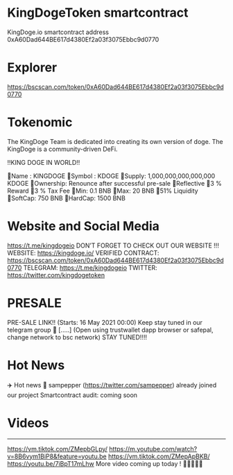 # KingDogeToken smartcontract
KingDoge.io smartcontract address 0xA60Dad644BE617d4380Ef2a03f3075Ebbc9d0770

# Explorer
https://bscscan.com/token/0xA60Dad644BE617d4380Ef2a03f3075Ebbc9d0770

# Tokenomic 

The KingDoge Team is dedicated into creating its own version of doge. The KingDoge is a community-driven DeFi.

‼️KING DOGE IN WORLD‼️

🔸Name : KINGDOGE
🔸Symbol : KDOGE
🔸Supply: 1,000,000,000,000,000 KDOGE
🔸Ownership: Renounce after successful pre-sale
🔸Reflective
    🔸3 % Reward
    🔸3 % Tax Fee
🔸Min: 0.1 BNB
🔸Max: 20 BNB
🔸51% Liquidity
🔸SoftCap: 750 BNB
🔸HardCap: 1500 BNB

# Website and Social Media
https://t.me/kingdogeio
DON’T FORGET TO CHECK OUT OUR WEBSITE !!!
WEBSITE: https://kingdoge.io/
VERIFIED CONTRACT: https://bscscan.com/token/0xA60Dad644BE617d4380Ef2a03f3075Ebbc9d0770
TELEGRAM: https://t.me/kingdogeio
TWITTER: https://twitter.com/kingdogetoken

# PRESALE 
PRE-SALE LINK!! 
(Starts: 16 May 2021 00:00)
Keep stay tuned in our telegram group 👀
[.....]
(Open using trustwallet dapp browser or safepal, change network to bsc network) 
STAY TUNED!!!!

# Hot News
✈️ Hot news 👀  sampepper (https://twitter.com/sampepper) already joined our project
Smartcontract audit: coming soon

# Videos
---------------
https://vm.tiktok.com/ZMepbGLpy/
https://m.youtube.com/watch?v=8B6vym1BiP8&feature=youtu.be
https://vm.tiktok.com/ZMepApBKB/
https://youtu.be/7iBpT17mLhw
More video coming up today !
🚀🚀🚀🚀🚀
